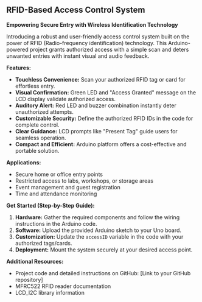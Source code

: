 ## RFID-Based Access Control System

**Empowering Secure Entry with Wireless Identification Technology**

<p>Introducing a robust and user-friendly access control system built on the power of RFID (Radio-frequency identification) technology. This Arduino-powered project grants authorized access with a simple scan and deters unwanted entries with instant visual and audio feedback.</p>

**Features:**

* **Touchless Convenience:** Scan your authorized RFID tag or card for effortless entry.
* **Visual Confirmation:** Green LED and "Access Granted" message on the LCD display validate authorized access.
* **Auditory Alert:** Red LED and buzzer combination instantly deter unauthorized attempts.
* **Customizable Security:** Define the authorized RFID IDs in the code for complete control.
* **Clear Guidance:** LCD prompts like "Present Tag" guide users for seamless operation.
* **Compact and Efficient:** Arduino platform offers a cost-effective and portable solution.

**Applications:**

* Secure home or office entry points
* Restricted access to labs, workshops, or storage areas
* Event management and guest registration
* Time and attendance monitoring

**Get Started (Step-by-Step Guide):**

1. **Hardware:** Gather the required components and follow the wiring instructions in the Arduino code.
2. **Software:** Upload the provided Arduino sketch to your Uno board.
3. **Customization:** Update the `accessID` variable in the code with your authorized tags/cards.
4. **Deployment:** Mount the system securely at your desired access point.

**Additional Resources:**

* Project code and detailed instructions on GitHub: [Link to your GitHub repository]
* MFRC522 RFID reader documentation
* LCD_I2C library information
